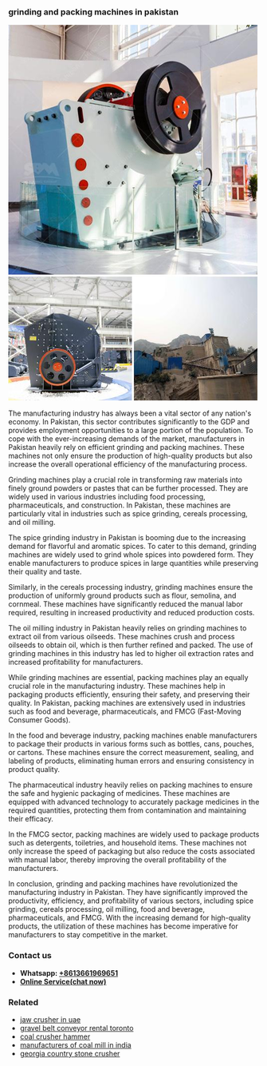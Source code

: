<h3>grinding and packing machines in pakistan</h3><img src='1706768212.jpg' alt=''><p>The manufacturing industry has always been a vital sector of any nation's economy. In Pakistan, this sector contributes significantly to the GDP and provides employment opportunities to a large portion of the population. To cope with the ever-increasing demands of the market, manufacturers in Pakistan heavily rely on efficient grinding and packing machines. These machines not only ensure the production of high-quality products but also increase the overall operational efficiency of the manufacturing process.</p><p>Grinding machines play a crucial role in transforming raw materials into finely ground powders or pastes that can be further processed. They are widely used in various industries including food processing, pharmaceuticals, and construction. In Pakistan, these machines are particularly vital in industries such as spice grinding, cereals processing, and oil milling.</p><p>The spice grinding industry in Pakistan is booming due to the increasing demand for flavorful and aromatic spices. To cater to this demand, grinding machines are widely used to grind whole spices into powdered form. They enable manufacturers to produce spices in large quantities while preserving their quality and taste.</p><p>Similarly, in the cereals processing industry, grinding machines ensure the production of uniformly ground products such as flour, semolina, and cornmeal. These machines have significantly reduced the manual labor required, resulting in increased productivity and reduced production costs.</p><p>The oil milling industry in Pakistan heavily relies on grinding machines to extract oil from various oilseeds. These machines crush and process oilseeds to obtain oil, which is then further refined and packed. The use of grinding machines in this industry has led to higher oil extraction rates and increased profitability for manufacturers.</p><p>While grinding machines are essential, packing machines play an equally crucial role in the manufacturing industry. These machines help in packaging products efficiently, ensuring their safety, and preserving their quality. In Pakistan, packing machines are extensively used in industries such as food and beverage, pharmaceuticals, and FMCG (Fast-Moving Consumer Goods).</p><p>In the food and beverage industry, packing machines enable manufacturers to package their products in various forms such as bottles, cans, pouches, or cartons. These machines ensure the correct measurement, sealing, and labeling of products, eliminating human errors and ensuring consistency in product quality.</p><p>The pharmaceutical industry heavily relies on packing machines to ensure the safe and hygienic packaging of medicines. These machines are equipped with advanced technology to accurately package medicines in the required quantities, protecting them from contamination and maintaining their efficacy.</p><p>In the FMCG sector, packing machines are widely used to package products such as detergents, toiletries, and household items. These machines not only increase the speed of packaging but also reduce the costs associated with manual labor, thereby improving the overall profitability of the manufacturers.</p><p>In conclusion, grinding and packing machines have revolutionized the manufacturing industry in Pakistan. They have significantly improved the productivity, efficiency, and profitability of various sectors, including spice grinding, cereals processing, oil milling, food and beverage, pharmaceuticals, and FMCG. With the increasing demand for high-quality products, the utilization of these machines has become imperative for manufacturers to stay competitive in the market.</p><h3>Contact us</h3><ul><li><strong>Whatsapp:&nbsp;<a href="https://wa.me/8613661969651">+8613661969651</a></strong></li><li><a href="https://swt.shibang-china.com/?git&amp;zhl&amp;grinding and packing machines in pakistan"><strong>Online Service(chat now)</strong></a></li></ul><h3>Related</h3><ul><li><a href='jaw crusher in uae.md'>jaw crusher in uae</a></li><li><a href='gravel belt conveyor rental toronto.md'>gravel belt conveyor rental toronto</a></li><li><a href='coal crusher hammer.md'>coal crusher hammer</a></li><li><a href='manufacturers of coal mill in india.md'>manufacturers of coal mill in india</a></li><li><a href='georgia country stone crusher.md'>georgia country stone crusher</a></li></ul>